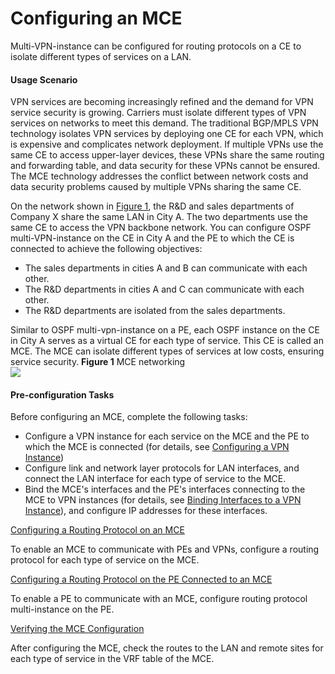 Configuring an MCE
==================

Multi-VPN-instance can be configured for routing protocols on a CE to isolate different types of services on a LAN.

#### Usage Scenario

VPN services are becoming increasingly refined and the demand for VPN service security is growing. Carriers must isolate different types of VPN services on networks to meet this demand. The traditional BGP/MPLS VPN technology isolates VPN services by deploying one CE for each VPN, which is expensive and complicates network deployment. If multiple VPNs use the same CE to access upper-layer devices, these VPNs share the same routing and forwarding table, and data security for these VPNs cannot be ensured. The MCE technology addresses the conflict between network costs and data security problems caused by multiple VPNs sharing the same CE.

On the network shown in [Figure 1](dc_vrp_mpls-l3vpn-v4_cfg_0069.html#EN-US_TASK_0172369390__fig_dc_vrp_mpls-l3vpn-v4_cfg_006901), the R&D and sales departments of Company X share the same LAN in City A. The two departments use the same CE to access the VPN backbone network. You can configure OSPF multi-VPN-instance on the CE in City A and the PE to which the CE is connected to achieve the following objectives:

* The sales departments in cities A and B can communicate with each other.
* The R&D departments in cities A and C can communicate with each other.
* The R&D departments are isolated from the sales departments.

Similar to OSPF multi-vpn-instance on a PE, each OSPF instance on the CE in City A serves as a virtual CE for each type of service. This CE is called an MCE. The MCE can isolate different types of services at low costs, ensuring service security.
**Figure 1** MCE networking  
![](figure/en-us_image_0278570307.png)
#### Pre-configuration Tasks

Before configuring an MCE, complete the following tasks:

* Configure a VPN instance for each service on the MCE and the PE to which the MCE is connected (for details, see [Configuring a VPN Instance](dc_vrp_mpls-l3vpn-v4_cfg_0155.html))
* Configure link and network layer protocols for LAN interfaces, and connect the LAN interface for each type of service to the MCE.
* Bind the MCE's interfaces and the PE's interfaces connecting to the MCE to VPN instances (for details, see [Binding Interfaces to a VPN Instance](dc_vrp_mpls-l3vpn-v4_cfg_0156.html)), and configure IP addresses for these interfaces.


[Configuring a Routing Protocol on an MCE](../../../../software/nev8r10_vrpv8r16/user/vrp/dc_vrp_mpls-l3vpn-v4_cfg_0070.html)

To enable an MCE to communicate with PEs and VPNs, configure a routing protocol for each type of service on the MCE.

[Configuring a Routing Protocol on the PE Connected to an MCE](../../../../software/nev8r10_vrpv8r16/user/vrp/dc_vrp_mpls-l3vpn-v4_cfg_0071.html)

To enable a PE to communicate with an MCE, configure routing protocol multi-instance on the PE.

[Verifying the MCE Configuration](../../../../software/nev8r10_vrpv8r16/user/vrp/dc_vrp_mpls-l3vpn-v4_cfg_0072.html)

After configuring the MCE, check the routes to the LAN and remote sites for each type of service in the VRF table of the MCE.